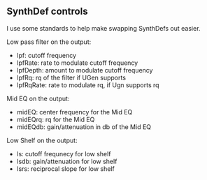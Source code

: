 ## SynthDef controls

I use some standards to help make swapping SynthDefs out easier.

Low pass filter on the output:
* lpf: cutoff frequency
* lpfRate: rate to modulate cutoff frequency
* lpfDepth: amount to modulate cutoff frequency
* lpfRq: rq of the filter if UGen supports
* lpfRqRate: rate to modulate rq, if Ugn supports rq

Mid EQ on the output:
* midEQ: center frequency for the Mid EQ
* midEQrq: rq for the Mid EQ
* midEQdb: gain/attenuation in db of the Mid EQ

Low Shelf on the output:
* ls: cutoff frequnecy for low shelf
* lsdb: gain/attenuation for low shelf
* lsrs: reciprocal slope for low shelf

